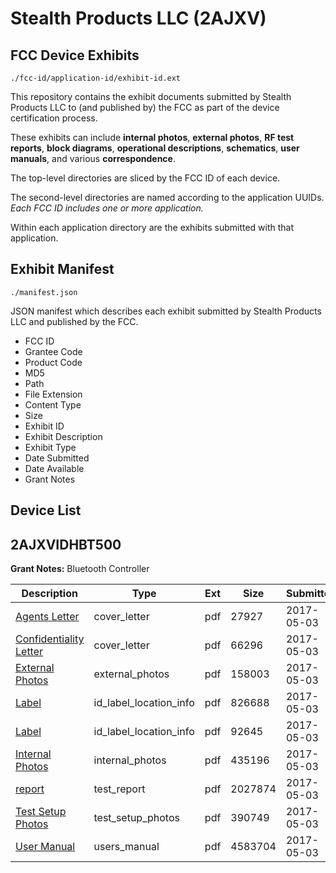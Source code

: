 # Stealth Products LLC (2AJXV)
## FCC Device Exhibits

```
./fcc-id/application-id/exhibit-id.ext
```

This repository contains the exhibit documents submitted by Stealth Products LLC to (and published by) the FCC as part of the device certification process.

These exhibits can include **internal photos**, **external photos**, **RF test reports**, **block diagrams**, **operational descriptions**, **schematics**, **user manuals**, and various **correspondence**.

The top-level directories are sliced by the FCC ID of each device.

The second-level directories are named according to the application UUIDs. *Each FCC ID includes one or more application.*

Within each application directory are the exhibits submitted with that application. 

## Exhibit Manifest

```
./manifest.json
```

JSON manifest which describes each exhibit submitted by Stealth Products LLC and published by the FCC.

- FCC ID
- Grantee Code
- Product Code
- MD5
- Path
- File Extension
- Content Type
- Size
- Exhibit ID
- Exhibit Description
- Exhibit Type
- Date Submitted
- Date Available
- Grant Notes

## Device List
## 2AJXVIDHBT500
**Grant Notes:** Bluetooth Controller

| Description | Type | Ext | Size | Submitted | Available |
| ----------- | ---- | --- | ---- | --------- | --------- |
| [Agents Letter](2AJXVIDHBT500/d1c88cfd0769fc35c572396db87ff0dd/3378577.pdf) | cover_letter | pdf | 27927 | 2017-05-03 | 2017-05-04 |
| [Confidentiality Letter](2AJXVIDHBT500/d1c88cfd0769fc35c572396db87ff0dd/3378578.pdf) | cover_letter | pdf | 66296 | 2017-05-03 | 2017-05-04 |
| [External Photos](2AJXVIDHBT500/d1c88cfd0769fc35c572396db87ff0dd/3378579.pdf) | external_photos | pdf | 158003 | 2017-05-03 | 2017-10-23 |
| [Label](2AJXVIDHBT500/d1c88cfd0769fc35c572396db87ff0dd/3378567.pdf) | id_label_location_info | pdf | 826688 | 2017-05-03 | 2017-05-04 |
| [Label](2AJXVIDHBT500/d1c88cfd0769fc35c572396db87ff0dd/3378568.pdf) | id_label_location_info | pdf | 92645 | 2017-05-03 | 2017-05-04 |
| [Internal Photos](2AJXVIDHBT500/d1c88cfd0769fc35c572396db87ff0dd/3378574.pdf) | internal_photos | pdf | 435196 | 2017-05-03 | 2017-10-23 |
| [report](2AJXVIDHBT500/d1c88cfd0769fc35c572396db87ff0dd/3378572.pdf) | test_report | pdf | 2027874 | 2017-05-03 | 2017-05-04 |
| [Test Setup Photos](2AJXVIDHBT500/d1c88cfd0769fc35c572396db87ff0dd/3378573.pdf) | test_setup_photos | pdf | 390749 | 2017-05-03 | 2017-10-23 |
| [User Manual](2AJXVIDHBT500/d1c88cfd0769fc35c572396db87ff0dd/3378575.pdf) | users_manual | pdf | 4583704 | 2017-05-03 | 2017-10-23 |
